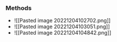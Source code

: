 ### Methods
+ ![[Pasted image 20221204102702.png]]
+ ![[Pasted image 20221204103051.png]]
+ ![[Pasted image 20221204104842.png]]